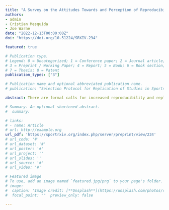 ```yaml
---
title: "A Survey on the Attitudes Towards and Perception of Reproducibility and Replicability in Sports and Exercise Science"
authors:
- admin
- Cristian Mesquida
- Joe Warne
date: "2022-12-13T00:00:00Z"
doi: "https://doi.org/10.51224/SRXIV.234"

featured: true

# Publication type.
# Legend: 0 = Uncategorized; 1 = Conference paper; 2 = Journal article;
# 3 = Preprint / Working Paper; 4 = Report; 5 = Book; 6 = Book section;
# 7 = Thesis; 8 = Patent
publication_types: ["3"]

# Publication name and optional abbreviated publication name.
# publication: "Selection Protocol for Replication of Studies in Sports and Exercise Science"

abstract: There are formal calls for increased reproducibility and replicability in sports and exercise science, yet there is minimal information on the overall knowledge of these concepts at a field-wide level. Therefore, we conducted a survey on the attitudes and perceptions of sports and exercise science researchers towards reproducibility and replicability. Descriptive statistics (e.g., proportion of responses), and thematic analysis, were utilized to characterize the responses. Of the 511 respondents, 42% (n = 217) believe there is a significant crisis of reproducibility or replicability in sports and exercise science while 36% (n = 182) believe there is a slight crisis. 3% (n = 15) of respondents believe there is no crisis while 19% (n = 95) did not know. Four themes were generated in the thematic analysis - the research and publishing culture, educational barriers to research integrity, research responsibility to ensure reproducibility and replicability, and current practices facilitating reproducibility and replicability. Researchers believe that engaging in open science can be detrimental to career opportunities due to lack of incentives. They also feel journals are a barrier to reproducible and replicable research due to high publication charges and a focus on novelty. Statistical expertise was identified as a key factor for improving reproducibility and replicability in the future, particularly, a better understanding of study design and different statistical techniques. Statistical education should be prioritised for early career researchers which could positively affect publication and peer review. Researchers must accept responsibility for reproducibility and replicability with thorough project design, appropriate planning of analyses, and transparent reporting practices.

# Summary. An optional shortened abstract.
#  summary:

# links:
# - name: Article
# url: http://example.org
url_pdf: 'https://sportrxiv.org/index.php/server/preprint/view/234'
# url_code: '#'
# url_dataset: '#'
# url_poster: '#'
# url_project: ''
# url_slides: ''
# url_source: '#'
# url_video: '#'

# Featured image
# To use, add an image named `featured.jpg/png` to your page's folder. 
# image:
#  caption: 'Image credit: [**Unsplash**](https://unsplash.com/photos/s9CC2SKySJM)'
#  focal_point: ""  preview_only: false

---
```

